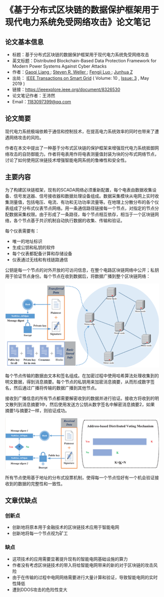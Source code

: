 # 《基于分布式区块链的数据保护框架用于现代电力系统免受网络攻击》论文笔记

## 论文基本信息

- 标题：基于分布式区块链的数据保护框架用于现代电力系统免受网络攻击
- 英文标题：Distributed Blockchain-Based Data Protection Framework for Modern Power Systems Against Cyber Attacks
- 作者：[Gaoqi Liang ](https://ieeexplore.ieee.org/author/37085889501)[ ](https://orcid.org/0000-0001-9060-1675); [Steven R. Weller ](https://ieeexplore.ieee.org/author/37078084700)[ ](https://orcid.org/0000-0001-5758-8034); [Fengji Luo ](https://ieeexplore.ieee.org/author/37400605900)[ ](https://orcid.org/0000-0003-4041-6062); [Junhua Z](https://ieeexplore.ieee.org/author/37537644000)
- 出处： [IEEE Transactions on Smart Grid](https://ieeexplore.ieee.org/xpl/RecentIssue.jsp?punumber=5165411) ( Volume: 10 , [Issue: 3](https://ieeexplore.ieee.org/xpl/tocresult.jsp?isnumber=8694132) , May 2019 )
- 链接：https://ieeexplore.ieee.org/document/8326530
- 论文笔记作者：王沛然
- Email：1183097399@qq.com

## 论文简要

现代电力系统极端依赖于通信和控制技术，在提高电力系统效率的同时也带来了遭遇网络攻击的风险。

作者在本文中提出了一种基于分布式区块链的保护框架来增强现代电力系统抵御网络攻击的自防御能力。作者将电表用作将电表测量值封装为块的分布式网络节点，讨论了如何使用区块链技术增强智能电网系统的鲁棒性和安全性。

## 主要内容

为了构建区块链框架，现有的SCADA网络必须重新配置，每个电表由数据收集设备、信号发送器、信号接收器和数据处理设备组成。数据采集模块从电网上实时收集测量值，包括电压、电流、有功和无功功率流量等。在地理上分散分布的各个仪表组成了分布式仪表节点网络。用一条通信路径链接每一个节点，对指定的节点分配数据采集权限。由于形成了一条路径，每个节点相互依存，相当于一个区块链网络，各个节点基于共识机制自动执行数据的收集、传输和验证。

每个仪表需要有：

- 唯一的地址标识
- 生成公钥和私钥的软件
- 每个仪表都配备计算和存储设备
- 仪表通过无线和有线链路通信

公钥是每一个节点的对外开放的可访问信息，在整个电路区块链网络中公开；私钥用于验证节点身份。每个节点在收到数据后，将数据广播到整个区块链网络：

![image-02-01](image-02-01.png)

每个节点传输的数据由文本和签名组成。在加密过程中使用哈希算法处理收集到的明文数据，得到消息摘要。每个节点的私钥用来加密消息摘要，从而形成数字签名，然后通过广播将传输的数据广播到其他节点。

接收到广播信息的所有节点都需要解密收到的数据并进行验证。接收方将收到的明文散列到消息摘要1中，然后使用发送方公钥从数字签名中解密消息摘要2，如果摘要1与摘要2一样，则验证成功。

![image-02-02](image-02-02.png)

所有节点使用基于地址的分布式投票机制，使得每一个节点恰好有一个机会验证接收到的数据的完整性和一致性。

## 文章优缺点

### 创新点

- 创新地将原本用于金融技术的区块链技术应用于智能电网
- 创新地将每一个节点视为矿工

### 缺点

- 这项技术的应用需要显著提升现有的智能电网基础设施的算力
- 作者没有考虑区块链技术的带入将给智能电网带来的新的对于区块链的攻击风险
- 由于在传输的过程中电网网络需要进行大量计算和验证，导致智能电网的实时性降低
- 遭到DDOS攻击的危险性变大
